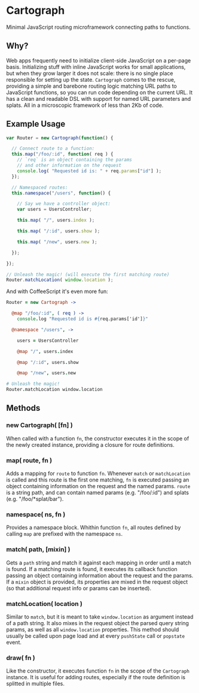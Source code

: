 # Cartograph

Minimal JavaScript routing microframework connecting paths to functions.


## Why?

Web apps frequently need to initialize client-side JavaScript on a per-page
basis. Initializing stuff with inline JavaScript works for small applications,
but when they grow larger it does not scale: there is no single place
responsible for setting up the state. `Cartograph` comes to the rescue,
providing a simple and barebone routing logic matching URL paths to JavaScript
functions, so you can run code depending on the current URL. It has a clean and
readable DSL with support for named URL parameters and splats. All in a
microscopic framework of less than 2Kb of code.


## Example Usage

```javascript
var Router = new Cartograph(function() {

  // Connect route to a function:
  this.map("/foo/:id", function( req ) {
    // `req` is an object containing the params
    // and other information on the request
    console.log( "Requested id is: " + req.params["id"] );
  });

  // Namespaced routes:
  this.namespace("/users", function() {

    // Say we have a controller object:
    var users = UsersController;

    this.map( "/", users.index );

    this.map( "/:id", users.show );

    this.map( "/new", users.new );

  });

});

// Unleash the magic! (will execute the first matching route)
Router.matchLocation( window.location );
```

And with CoffeeScript it's even more fun:

```coffeescript
Router = new Cartograph ->

  @map "/foo/:id", ( req ) ->
    console.log "Requested id is #{req.params['id']}"

  @namespace "/users", ->

    users = UsersController

    @map "/", users.index

    @map "/:id", users.show

    @map "/new", users.new

# Unleash the magic!
Router.matchLocation window.location
```


## Methods

### new Cartograph( [fn] )

When called with a function `fn`, the constructor executes it in the scope of
the newly created instance, providing a closure for route definitions.

### map( route, fn )

Adds a mapping for `route` to function `fn`. Whenever `match` or
`matchLocation` is called and this route is the first one matching, `fn` is
executed passing an object containing information on the request and the named
params. `route` is a string path, and can contain named params (e.g.
"/foo/:id") and splats (e.g. "/foo/*splat/bar").

### namespace( ns, fn )

Provides a namespace block. Whithin function `fn`, all routes defined by
calling `map` are prefixed with the namespace `ns`.

### match( path, [mixin] )

Gets a `path` string and match it against each mapping in order until a match
is found. If a matching route is found, it executes its callback function
passing an object containing information about the request and the params. If a
`mixin` object is provided, its properties are mixed in the request object (so
that additional request info or params can be inserted).

### matchLocation( location )

Similar to `match`, but it is meant to take `window.location` as argument
instead of a path string. It also mixes in the request object the parsed query
string params, as well as all `window.location` properties. This method should
usually be called upon page load and at every `pushState` call or `popstate`
event.

### draw( fn )

Like the constructor, it executes function `fn` in the scope of the
`Cartograph` instance. It is useful for adding routes, especially if the route
definition is splitted in multiple files.

